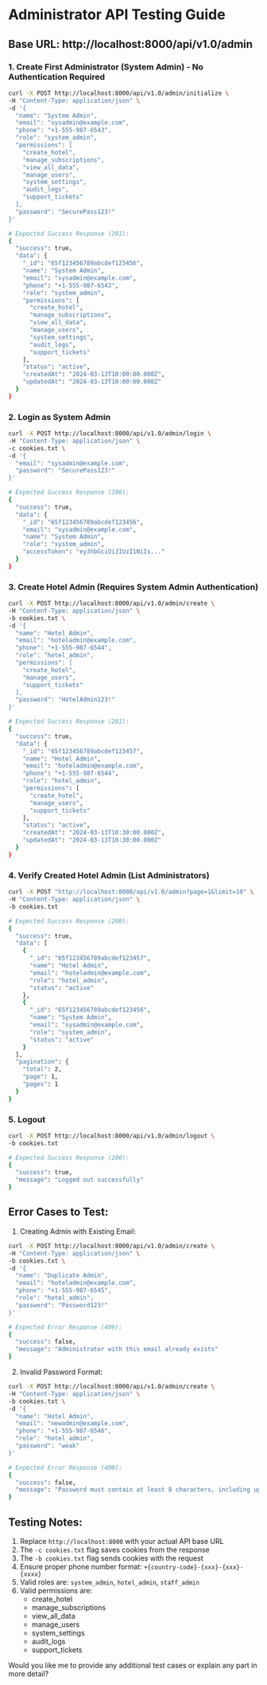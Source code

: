 # Administrator API Testing Guide

## Base URL: http://localhost:8000/api/v1.0/admin

### 1. Create First Administrator (System Admin) - No Authentication Required
```bash
curl -X POST http://localhost:8000/api/v1.0/admin/initialize \
-H "Content-Type: application/json" \
-d '{
  "name": "System Admin",
  "email": "sysadmin@example.com",
  "phone": "+1-555-987-6543",
  "role": "system_admin",
  "permissions": [
    "create_hotel",
    "manage_subscriptions",
    "view_all_data",
    "manage_users",
    "system_settings",
    "audit_logs",
    "support_tickets"
  ],
  "password": "SecurePass123!"
}'

# Expected Success Response (201):
{
  "success": true,
  "data": {
    "_id": "65f123456789abcdef123456",
    "name": "System Admin",
    "email": "sysadmin@example.com",
    "phone": "+1-555-987-6543",
    "role": "system_admin",
    "permissions": [
      "create_hotel",
      "manage_subscriptions",
      "view_all_data",
      "manage_users",
      "system_settings",
      "audit_logs",
      "support_tickets"
    ],
    "status": "active",
    "createdAt": "2024-03-13T10:00:00.000Z",
    "updatedAt": "2024-03-13T10:00:00.000Z"
  }
}
```

### 2. Login as System Admin
```bash
curl -X POST http://localhost:8000/api/v1.0/admin/login \
-H "Content-Type: application/json" \
-c cookies.txt \
-d '{
  "email": "sysadmin@example.com",
  "password": "SecurePass123!"
}'

# Expected Success Response (200):
{
  "success": true,
  "data": {
    "_id": "65f123456789abcdef123456",
    "email": "sysadmin@example.com",
    "name": "System Admin",
    "role": "system_admin",
    "accessToken": "eyJhbGciOiJIUzI1NiIs..."
  }
}
```

### 3. Create Hotel Admin (Requires System Admin Authentication)
```bash
curl -X POST http://localhost:8000/api/v1.0/admin/create \
-H "Content-Type: application/json" \
-b cookies.txt \
-d '{
  "name": "Hotel Admin",
  "email": "hoteladmin@example.com",
  "phone": "+1-555-987-6544",
  "role": "hotel_admin",
  "permissions": [
    "create_hotel",
    "manage_users",
    "support_tickets"
  ],
  "password": "HotelAdmin123!"
}'

# Expected Success Response (201):
{
  "success": true,
  "data": {
    "_id": "65f123456789abcdef123457",
    "name": "Hotel Admin",
    "email": "hoteladmin@example.com",
    "phone": "+1-555-987-6544",
    "role": "hotel_admin",
    "permissions": [
      "create_hotel",
      "manage_users",
      "support_tickets"
    ],
    "status": "active",
    "createdAt": "2024-03-13T10:30:00.000Z",
    "updatedAt": "2024-03-13T10:30:00.000Z"
  }
}
```

### 4. Verify Created Hotel Admin (List Administrators)
```bash
curl -X POST "http://localhost:8000/api/v1.0/admin?page=1&limit=10" \
-H "Content-Type: application/json" \
-b cookies.txt

# Expected Success Response (200):
{
  "success": true,
  "data": [
    {
      "_id": "65f123456789abcdef123457",
      "name": "Hotel Admin",
      "email": "hoteladmin@example.com",
      "role": "hotel_admin",
      "status": "active"
    },
    {
      "_id": "65f123456789abcdef123456",
      "name": "System Admin",
      "email": "sysadmin@example.com",
      "role": "system_admin",
      "status": "active"
    }
  ],
  "pagination": {
    "total": 2,
    "page": 1,
    "pages": 1
  }
}
```

### 5. Logout
```bash
curl -X POST http://localhost:8000/api/v1.0/admin/logout \
-b cookies.txt

# Expected Success Response (200):
{
  "success": true,
  "message": "Logged out successfully"
}
```

## Error Cases to Test:

1. Creating Admin with Existing Email:
```bash
curl -X POST http://localhost:8000/api/v1.0/admin/create \
-H "Content-Type: application/json" \
-b cookies.txt \
-d '{
  "name": "Duplicate Admin",
  "email": "hoteladmin@example.com",
  "phone": "+1-555-987-6545",
  "role": "hotel_admin",
  "password": "Password123!"
}'

# Expected Error Response (409):
{
  "success": false,
  "message": "Administrator with this email already exists"
}
```

2. Invalid Password Format:
```bash
curl -X POST http://localhost:8000/api/v1.0/admin/create \
-H "Content-Type: application/json" \
-b cookies.txt \
-d '{
  "name": "Hotel Admin",
  "email": "newadmin@example.com",
  "phone": "+1-555-987-6546",
  "role": "hotel_admin",
  "password": "weak"
}'

# Expected Error Response (400):
{
  "success": false,
  "message": "Password must contain at least 8 characters, including uppercase, lowercase, number and special character"
}
```

## Testing Notes:
1. Replace `http://localhost:8000` with your actual API base URL
2. The `-c cookies.txt` flag saves cookies from the response
3. The `-b cookies.txt` flag sends cookies with the request
4. Ensure proper phone number format: `+{country-code}-{xxx}-{xxx}-{xxxx}`
5. Valid roles are: `system_admin`, `hotel_admin`, `staff_admin`
6. Valid permissions are:
   - create_hotel
   - manage_subscriptions
   - view_all_data
   - manage_users
   - system_settings
   - audit_logs
   - support_tickets

Would you like me to provide any additional test cases or explain any part in more detail?